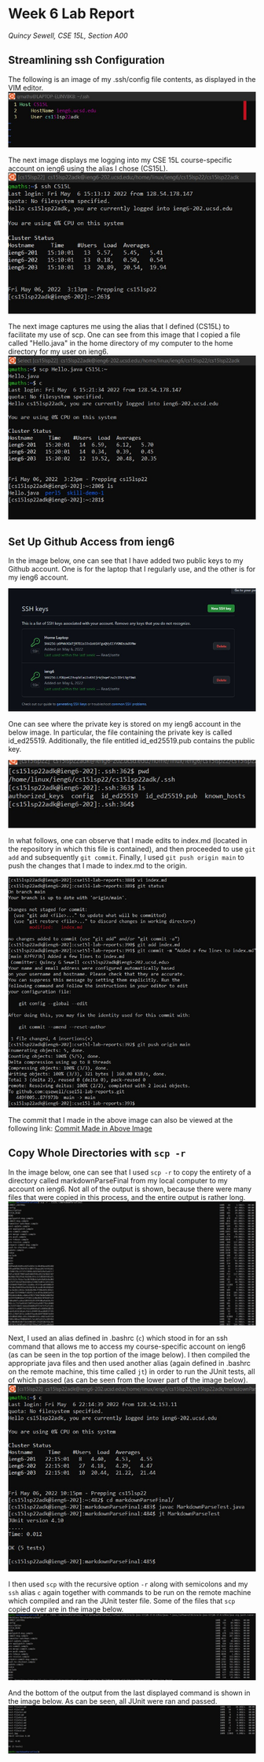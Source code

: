 # Week 6 Lab Report
*Quincy Sewell, CSE 15L, Section A00*

## Streamlining ssh Configuration
The following is an image of my .ssh/config file contents, as displayed in the VIM editor.
![](lab-report-3-ssh-config-file.jpg)

The next image displays me logging into my CSE 15L course-specific account on ieng6 using the alias I chose (CS15L).
![](lab-report-3-ssh-facilitated-login.jpg)

The next image captures me using the alias that I defined (CS15L) to facilitate my use of scp. One can see from this image that I copied a file called "Hello.java" in the home directory of my computer to the home directory for my user on ieng6.
![](lab-report-3-scp-facilitated.jpg)

## Set Up Github Access from ieng6
In the image below, one can see that I have added two public keys to my Github account. One is for the laptop that I regularly use, and the other is for my ieng6 account.

![](lab-report-3-publickeys.jpg)

One can see where the private key is stored on my ieng6 account in the below image. In particular, the file containing the private key is called id_ed25519. Additionally, the file entitled id_ed25519.pub contains the public key.

![](lab-report-3-publicprivatekeys.jpg)

In what follows, one can observe that I made edits to index.md (located in the repository in which this file is contained), and then proceeded to use `git add` and subsequently `git commit`. Finally, I used `git push origin main` to push the changes that I made to index.md to the origin.

![](lab-report-3-gitcommandsieng6.jpg)

The commit that I made in the above image can also be viewed at the following link:
[Commit Made in Above Image](https://github.com/qsewell/cse15l-lab-reports/commit/87f973bc8719cdeb3da56d3a6e526bbabb8e74b1)


## Copy Whole Directories with `scp -r`

In the image below, one can see that I used `scp -r` to copy the entirety of a directory called markdownParseFinal from my local computer to my account on ieng6. Not all of the output is shown, because there were many files that were copied in this process, and the entire output is rather long.
![](lab-report-3-scp.jpg)


Next, I used an alias defined in .bashrc (`c`) which stood in for an ssh command that allows me to access my course-specific account on ieng6 (as can be seen in the top portion of the image below). I then compiled the appropriate java files and then used another alias (again defined in .bashrc on the remote machine, this time called `jt`) in order to run the JUnit tests, all of which passed (as can be seen from the lower part of the image below).
![](lab-report-3-runandcompile.jpg)

I then used `scp` with the recursive option `-r` along with semicolons and my `ssh` alias `c` again together with commands to be run on the remote machine which compiled and ran the JUnit tester file. Some of the files that `scp` copied over are in the image below.
![](lab-report-3-final1.jpg)

And the bottom of the output from the last displayed command is shown in the image below. As can be seen, all JUnit were ran and passed.
![](lab-report-3-final2.jpg)

